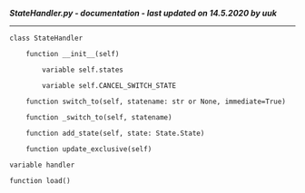 ***StateHandler.py - documentation - last updated on 14.5.2020 by uuk***
___

    class StateHandler

        function __init__(self)

            variable self.states

            variable self.CANCEL_SWITCH_STATE

        function switch_to(self, statename: str or None, immediate=True)

        function _switch_to(self, statename)

        function add_state(self, state: State.State)

        function update_exclusive(self)

    variable handler

    function load()